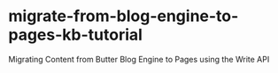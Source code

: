 # migrate-from-blog-engine-to-pages-kb-tutorial
Migrating Content from Butter Blog Engine to Pages using the Write API

